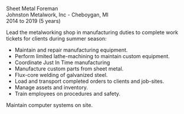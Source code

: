 Sheet Metal Foreman  
Johnston Metalwork, Inc - Cheboygan, MI  
2014 to 2019 (5 years)

Lead the metalworking shop in manufacturing duties to complete work tickets for
clients during summer season:
- Maintain and repair manufacturing equipment.
- Perform limited lathe-machining to maintain custom equipment.
- Coordinate Just In Time manufacturing
- Manufacture custom parts from sheet metal.
- Flux-core welding of galvanized steel.
- Load and transport completed orders to clients and job-sites.
- Manage assets and inventory.
- Train employees on procedures and safety.

Maintain computer systems on site.
